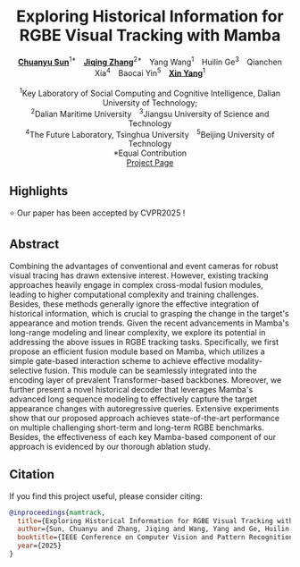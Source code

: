 <div align="center">
<h1>Exploring Historical Information for RGBE Visual Tracking with Mamba</h1>

[**Chuanyu Sun**](https://sunchuanyu.github.io/)<sup>1*</sup>&emsp;[**Jiqing Zhang**](https://zhangjiqing.com/)<sup>2*</sup>&emsp;Yang Wang<sup>1</sup>&emsp;Huilin Ge<sup>3</sup>&emsp;Qianchen Xia<sup>4</sup>&emsp;Baocai Yin<sup>5</sup>&emsp;[**Xin Yang**](https://xinyangdut.github.io/)<sup>1</sup>   
<br>
<sup>1</sup>Key Laboratory of Social Computing and Cognitive Intelligence, Dalian University of Technology;
<br>
<sup>2</sup>Dalian Maritime University&emsp;<sup>3</sup>Jiangsu University of Science and Technology
<br>
<sup>4</sup>The Future Laboratory, Tsinghua University&emsp;<sup>5</sup>Beijing University of Technology
<br>
*Equal Contribution
<br>
<a href='https://MamTrack.github.io'>Project Page</a>
</div>


## Highlights
:star: Our paper has been accepted by CVPR2025 ! 
## Abstract
Combining the advantages of conventional and event cameras for robust visual tracing has drawn extensive interest. However, existing tracking approaches heavily engage in complex cross-modal fusion modules, leading to higher computational complexity and training challenges. Besides, these methods generally ignore the effective integration of historical information, which is crucial to grasping the change in the target's appearance and motion trends. Given the recent advancements in Mamba's long-range modeling and linear complexity, we explore its potential in addressing the above issues in RGBE tracking tasks. Specifically, we first propose an efficient fusion module based on Mamba, which utilizes a simple gate-based interaction scheme to achieve effective modality-selective fusion. This module can be seamlessly integrated into the encoding layer of prevalent Transformer-based backbones. Moreover, we further present a novel historical decoder that leverages Mamba's advanced long sequence modeling to effectively capture the target appearance changes with autoregressive queries. Extensive experiments show that our proposed approach achieves state-of-the-art performance on multiple challenging short-term and long-term RGBE benchmarks. Besides, the effectiveness of each key Mamba-based component of our approach is evidenced by our thorough ablation study.

## Citation

If you find this project useful, please consider citing:

```bibtex
@inproceedings{mamtrack,
  title={Exploring Historical Information for RGBE Visual Tracking with Mamba},
  author={Sun, Chuanyu and Zhang, Jiqing and Wang, Yang and Ge, Huilin and Xia, Qianchen and Yin, Baocai and Yang, Xin},
  booktitle={IEEE Conference on Computer Vision and Pattern Recognition},
  year={2025}
}

```
